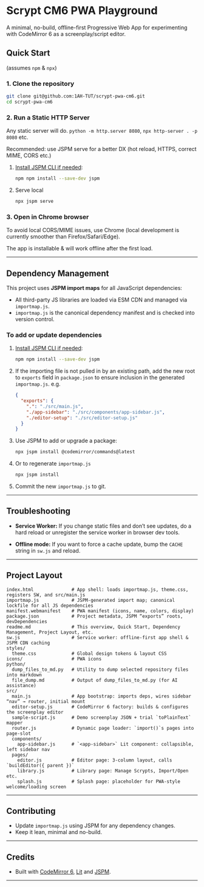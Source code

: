 # Scrypt CM6 PWA Playground

A minimal, no-build, offline-first Progressive Web App for experimenting with CodeMirror 6 as a screenplay/script editor.

## Quick Start
(assumes `npm` & `npx`)

### 1. Clone the repository

```sh
git clone git@github.com:1AH-TUT/scrypt-pwa-cm6.git
cd scrypt-pwa-cm6
````

### 2. Run a Static HTTP Server

Any static server will do. `python -m http.server 8080`, `npx http-server . -p 8080` etc.

Recommended: use JSPM serve for a better DX (hot reload, HTTPS, correct MIME, CORS etc.)
1. [Install JSPM CLI if needed](https://jspm.org/docs/getting-started):

   ```sh
   npm npm install --save-dev jspm
   ```
2. Serve local 
    ```sh
    npx jspm serve
    ```

### 3. Open in Chrome browser
To avoid local CORS/MIME issues, use Chrome (local development is currently smoother than Firefox/Safari/Edge).

The app is installable & will work offline after the first load.

---

## Dependency Management

This project uses **JSPM import maps** for all JavaScript dependencies:

* All third-party JS libraries are loaded via ESM CDN and managed via `importmap.js`.
* `importmap.js` is the canonical dependency manifest and is checked into version control.

### To add or update dependencies

1. [Install JSPM CLI if needed](https://jspm.org/docs/getting-started):

   ```sh
   npm npm install --save-dev jspm
   ```
   
2. If the importing file is not pulled in by an existing path, add the new root to  `exports` field in `package.json` to ensure inclusion in the generated `importmap.js`.
  e.g.
    ```json
    {
      "exports": {
        ".": "./src/main.js",
        "./app-sidebar": "./src/components/app-sidebar.js",
        "./editor-setup": "./src/editor-setup.js"
      }
    }
    ```

3. Use JSPM to add or upgrade a package:

   ```sh
   npx jspm install @codemirror/commands@latest
   ```
   
4. Or to regenerate `importmap.js`
  
    ```sh
    npx jspm install
    ```

4. Commit the new `importmap.js` to git.

---

## Troubleshooting

* **Service Worker:**
  If you change static files and don’t see updates, do a hard reload or unregister the service worker in browser dev tools.

* **Offline mode:**
  If you want to force a cache update, bump the `CACHE` string in `sw.js` and reload.

---

## Project Layout

```text
index.html              # App shell: loads importmap.js, theme.css, registers SW, and src/main.js
importmap.js            # JSPM-generated import map; canonical lockfile for all JS dependencies
manifest.webmanifest    # PWA manifest (icons, name, colors, display)
package.json            # Project metadata, JSPM “exports” roots, devDependencies
readme.md               # This overview, Quick Start, Dependency Management, Project Layout, etc.
sw.js                   # Service worker: offline-first app shell & JSPM CDN caching
styles/
  theme.css             # Global design tokens & layout CSS
icons/                  # PWA icons
python/
  dump_files_to_md.py   # Utility to dump selected repository files into markdown
  file_dump.md          # Output of dump_files_to_md.py (for AI assistance)
src/
  main.js               # App bootstrap: imports deps, wires sidebar “nav” → router, initial mount
  editor-setup.js       # CodeMirror 6 factory: builds & configures the screenplay editor
  sample-script.js      # Demo screenplay JSON + trial `toPlainText` mapper
  router.js             # Dynamic page loader: `import()`s pages into page-slot
  components/
    app-sidebar.js      # `<app-sidebar>` Lit component: collapsible, left sidebar nav
  pages/
    editor.js           # Editor page: 3-column layout, calls `buildEditor({ parent })`
    library.js          # Library page: Manage Scrypts, Import/Open etc.
    splash.js           # Splash page: placeholder for PWA-style welcome/loading screen
```

---

## Contributing

* Update `importmap.js` using JSPM for any dependency changes.
* Keep it lean, minimal and no-build.

---

## Credits

* Built with [CodeMirror 6](https://codemirror.net/6/), [Lit](https://lit.dev/) and [JSPM](jspm.org).

---
